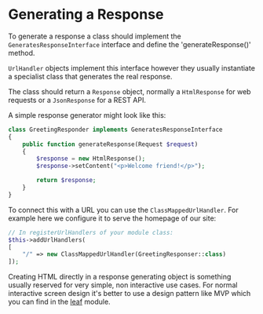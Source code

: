 Generating a Response
=====================

To generate a response a class should implement the `GeneratesResponseInterface` interface and define the
'generateResponse()' method.

`UrlHandler` objects implement this interface however they usually instantiate a specialist class that generates
the real response.

The class should return a `Response` object, normally a `HtmlResponse` for web requests or a `JsonResponse` for a
REST API.

A simple response generator might look like this:

``` php
class GreetingResponder implements GeneratesResponseInterface
{
    public function generateResponse(Request $request)
    {
        $response = new HtmlResponse();
        $response->setContent("<p>Welcome friend!</p>");

        return $response;
    }
}
```

To connect this with a URL you can use the `ClassMappedUrlHandler`. For example here we configure it to
serve the homepage of our site:

``` php
// In registerUrlHandlers of your module class:
$this->addUrlHandlers(
[
    "/" => new ClassMappedUrlHandler(GreetingResponser::class)
]);
```

Creating HTML directly in a response generating object is something usually reserved for very simple, non interactive
use cases. For normal interactive screen design it's better to use a design pattern like MVP which you can find
in the [leaf](/manual/module.leaf/) module.
